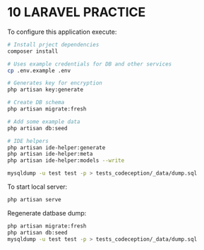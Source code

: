 # 10 LARAVEL PRACTICE

To configure this application execute:

```bash
# Install prject dependencies
composer install

# Uses example credentials for DB and other services
cp .env.example .env

# Generates key for encryption
php artisan key:generate

# Create DB schema
php artisan migrate:fresh

# Add some example data
php artisan db:seed

# IDE helpers
php artisan ide-helper:generate
php artisan ide-helper:meta
php artisan ide-helper:models --write

mysqldump -u test test -p > tests_codeception/_data/dump.sql
```

To start local server:

```bash
php artisan serve
```
Regenerate datbase dump:

```bash
php artisan migrate:fresh
php artisan db:seed
mysqldump -u test test -p > tests_codeception/_data/dump.sql
```
